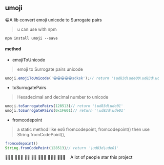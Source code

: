 ## umoji
😀A lib convert emoji unicode to Surrogate pairs
> u can use with npm 
```
npm install umoji --save
```
#### method
* emojiToUnicode
> emoji to Surrogate pairs unicode
```js
umoji.emojiToUnicode('😀😀😀😀😀sdksk');// return '\ud83d\ude00\ud83d\ude00\ud83d\ude00\ud83d\ude00\ud83d\ude00sdks'
```
* toSurrogatePairs
> Hexadecimal and decimal number to unicode
```js
umoji.toSurrogatePairs(128513)// return '\ud83d\ude01'
umoji.toSurrogatePairs(0x1F601)// return '\ud83d\ude01'
```
* fromcodepoint
> a static method like es6 fromcodepoint, fromcodepoint()  then  use  String.fromCodePoint(),
```js
fromcodepoint()
String.fromCodePoint(128513)// return '\ud83d\ude01'
```


👩‍👦‍👦 👩‍👧‍👧 👨‍👦 👨‍👧 👨‍👧‍👦 👨‍👦‍👦 👨‍👧‍👧     &nbsp;&nbsp;&nbsp;A lot of people star this project
